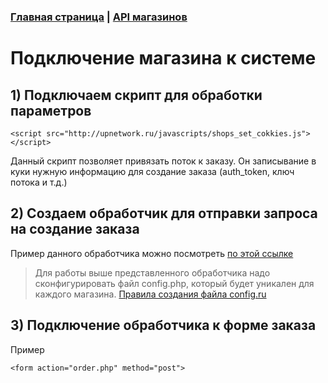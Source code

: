 ### [Главная страница](https://github.com/upnetwork/api-docs/blob/master/README.md) | [API магазинов](https://github.com/upnetwork/api-docs/blob/master/docs/shop/v2/README.md)

# Подключение магазина к системе

## 1) Подключаем скрипт для обработки параметров

```
<script src="http://upnetwork.ru/javascripts/shops_set_cokkies.js"></script>
```

Данный скрипт позволяет привязать поток к заказу. Он записывание в куки нужную информацию для создание заказа (auth_token, ключ потока и т.д.)

## 2) Создаем обработчик для отправки запроса на создание заказа

Пример данного обработчика можно посмотреть [по этой ссылке](https://github.com/upnetwork/test-php-shop/blob/master/order.php)

> Для работы выше представленного обработчика надо сконфигурировать файл config.php, который будет уникален для каждого магазина. [Правила создания файла config.ru](https://github.com/upnetwork/api-docs/blob/master/docs/shop/v2/config.php.md)

## 3) Подключение обработчика к форме заказа

Пример

```
<form action="order.php" method="post">
```
